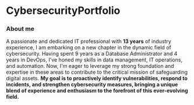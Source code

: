 # CybersecurityPortfolio

### About me

A passionate and dedicated IT professional with **13 years** of industry experience, I am embarking on a new chapter in the dynamic field of cybersecurity. Having spent 9 years as a Database Administrator and 4 years in DevOps, I've honed my skills in data management, IT operations, and automation. Now, I'm eager to leverage my strong foundation and expertise in these areas to contribute to the critical mission of safeguarding digital assets. **My goal is to proactively identify vulnerabilities, respond to incidents, and strengthen cybersecurity measures, bringing a unique blend of experience and enthusiasm to the forefront of this ever-evolving field.**
